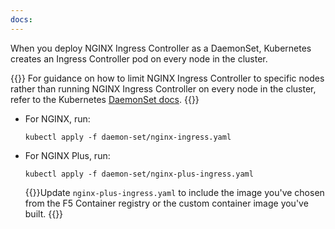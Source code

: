```yaml
---
docs:
---
```


When you deploy NGINX Ingress Controller as a DaemonSet, Kubernetes creates an Ingress Controller pod on every node in the cluster.

{{<note>}}
For guidance on how to limit NGINX Ingress Controller to specific nodes rather than running NGINX Ingress Controller on every node in the cluster, refer to the Kubernetes [DaemonSet docs](https://kubernetes.io/docs/concepts/workloads/controllers/daemonset/).
{{</note>}}

- For NGINX, run:

    ```shell
    kubectl apply -f daemon-set/nginx-ingress.yaml
    ```

- For NGINX Plus, run:

    ```shell
    kubectl apply -f daemon-set/nginx-plus-ingress.yaml
    ```

    {{<note>}}Update `nginx-plus-ingress.yaml` to include the image you've chosen from the F5 Container registry or the custom container image you've built. {{</note>}}
